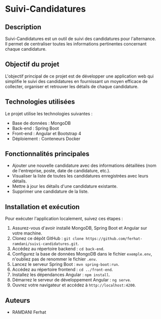 # Suivi-Candidatures

## Description
Suivi-Candidatures est un outil de suivi des candidatures pour l'alternance. Il permet de centraliser toutes les informations pertinentes concernant chaque candidature.

## Objectif du projet
L'objectif principal de ce projet est de développer une application web qui simplifie le suivi des candidatures en fournissant un moyen efficace de collecter, organiser et retrouver les détails de chaque candidature.

## Technologies utilisées
Le projet utilise les technologies suivantes :

- Base de données : MongoDB
- Back-end : Spring Boot
- Front-end : Angular et Bootstrap 4
- Déploiement : Conteneurs Docker

## Fonctionnalités principales
- Ajouter une nouvelle candidature avec des informations détaillées (nom de l'entreprise, poste, date de candidature, etc.).
- Visualiser la liste de toutes les candidatures enregistrées avec leurs détails.
- Mettre à jour les détails d'une candidature existante.
- Supprimer une candidature de la liste.

## Installation et exécution
Pour exécuter l'application localement, suivez ces étapes :

1. Assurez-vous d'avoir installé MongoDB, Spring Boot et Angular sur votre machine.
2. Clonez ce dépôt GitHub : `git clone https://github.com/ferhat-ramdani/suivi-candidatures.git`.
3. Accédez au répertoire backend : `cd back-end`.
4. Configurez la base de données MongoDB dans le fichier `exemple.env`, n'oubliez pas de renommer le fichier `.env`.
5. Lancez le serveur Spring Boot : `mvn spring-boot:run`.
6. Accédez au répertoire frontend : `cd ../front-end`.
7. Installez les dépendances Angular : `npm install`.
8. Démarrez le serveur de développement Angular : `ng serve`.
9. Ouvrez votre navigateur et accédez à `http://localhost:4200`.


## Auteurs
- RAMDANI Ferhat
